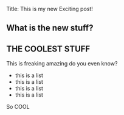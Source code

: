 Title: This is my new Exciting post!

## What is the new stuff?
## THE COOLEST STUFF
This is freaking amazing do you even know?

- this is a list
- this is a list
- this is a list
- this is a list

So COOL
